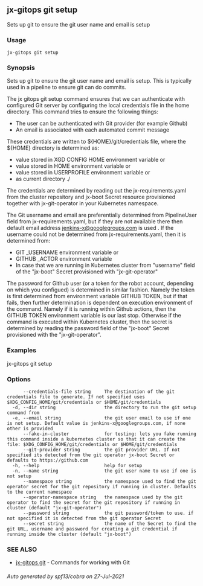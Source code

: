 ## jx-gitops git setup

Sets up git to ensure the git user name and email is setup

### Usage

```
jx-gitops git setup
```

### Synopsis

Sets up git to ensure the git user name and email is setup. This is typically used in a pipeline to ensure git can do commits. 

The jx gitops git setup command ensures that we can authenticate with configured Git server by configuring the local credentials file in the home directory. This command tries to ensure the following things: 

  * The user can be authenticated with Git provider (for example Github)  
  * An email is associated with each automated commit message  

These credentials are written to ${HOME}/git/credentials file, where the ${HOME} directory is determined as: 

  * value stored in XGD CONFIG HOME environment variable or  
  * value stored in HOME environment variable or  
  * value stored in USERPROFILE environment variable or  
  * as current directory ./  

The credentials are determined by reading out the jx-requirements.yaml from the cluster repository and jx-boot Secret resource provisioned together with jx-git-operator in your Kubernetes namespace. 

The Git username and email are preferentially determined from PipelineUser field from jx-requirements.yaml, but if they are not available there then default email address jenkins-x@googlegroups.com is used . If the username could not be determined from jx-requirements.yaml, then it is determined from: 

  * GIT _USERNAME environment variable or  
  * GITHUB _ACTOR environment variable  
  * In case that we are running in Kubernetes cluster from "username" field of the "jx-boot" Secret provisioned with "jx-git-operator"  

The password for Github user (or a token for the robot account, depending on which you configued) is determined in similar fashion. Namely the token is first determined from environment variable GITHUB TOKEN, but if that fails, then further determination is dependent on execution environment of the command. Namely if it is running within Github actions, then the GITHUB TOKEN environment variable is our last stop. Otherwise if the command is executed within Kubernetes cluster, then the secret is determined by reading the password field of the "jx-boot" Secret provisioned with the "jx-git-operator".

### Examples

  jx-gitops git setup

### Options

```
      --credentials-file string     The destination of the git credentials file to generate. If not specified uses $XDG_CONFIG_HOME/git/credentials or $HOME/git/credentials
  -d, --dir string                  the directory to run the git setup command from
  -e, --email string                the git user email to use if one is not setup. Default value is jenkins-x@googlegroups.com, if none other is provided
      --fake-in-cluster             for testing: lets you fake running this command inside a kubernetes cluster so that it can create the file: $XDG_CONFIG_HOME/git/credentials or $HOME/git/credentials
      --git-provider string         the git provider URL. If not specified its detected from the git operator jx-boot Secret or defaults to https://github.com
  -h, --help                        help for setup
  -n, --name string                 the git user name to use if one is not setup
      --namespace string            the namespace used to find the git operator secret for the git repository if running in cluster. Defaults to the current namespace
      --operator-namespace string   the namespace used by the git operator to find the secret for the git repository if running in cluster (default "jx-git-operator")
      --password string             the git password/token to use. if not specified it is detected from the git operator Secret
      --secret string               the name of the Secret to find the git URL, username and password for creating a git credential if running inside the cluster (default "jx-boot")
```

### SEE ALSO

* [jx-gitops git](jx-gitops_git.md)	 - Commands for working with Git

###### Auto generated by spf13/cobra on 27-Jul-2021
